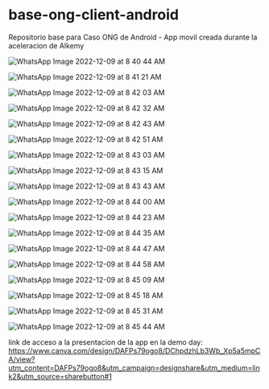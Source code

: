# base-ong-client-android
Repositorio base para Caso ONG de Android - App movil creada durante la aceleracion de Alkemy

![WhatsApp Image 2022-12-09 at 8 40 44 AM](https://user-images.githubusercontent.com/67508494/206696269-7bcf53be-759d-4ede-be44-ce91625b0d83.jpeg)

![WhatsApp Image 2022-12-09 at 8 41 21 AM](https://user-images.githubusercontent.com/67508494/206696650-7f14d632-c5e7-475a-937a-77c5fa67067d.jpeg)

![WhatsApp Image 2022-12-09 at 8 42 03 AM](https://user-images.githubusercontent.com/67508494/206696889-a85af5c8-a3a6-4910-b354-d91a6e0cd2f2.jpeg)

![WhatsApp Image 2022-12-09 at 8 42 32 AM](https://user-images.githubusercontent.com/67508494/206696905-2cd18d08-e3c9-45aa-8da8-dbe96ad33e9f.jpeg)

![WhatsApp Image 2022-12-09 at 8 42 43 AM](https://user-images.githubusercontent.com/67508494/206696785-7c13fefd-8a6f-41db-8333-4a06d572b2b7.jpeg)

![WhatsApp Image 2022-12-09 at 8 42 51 AM](https://user-images.githubusercontent.com/67508494/206697068-dbd85a2b-20ae-497b-aed5-a3723d19b10c.jpeg)

![WhatsApp Image 2022-12-09 at 8 43 03 AM](https://user-images.githubusercontent.com/67508494/206697092-837ddf9a-9b97-4fe6-bca2-93ac60f83b28.jpeg)

![WhatsApp Image 2022-12-09 at 8 43 15 AM](https://user-images.githubusercontent.com/67508494/206697110-d048944e-f237-4b0d-be86-f5bfdf230197.jpeg)

![WhatsApp Image 2022-12-09 at 8 43 43 AM](https://user-images.githubusercontent.com/67508494/206697130-a791b326-ee07-4db4-afa8-963271e0ab39.jpeg)

![WhatsApp Image 2022-12-09 at 8 44 00 AM](https://user-images.githubusercontent.com/67508494/206697152-475e09fa-66ba-458f-af35-83a3ffb28ffe.jpeg)

![WhatsApp Image 2022-12-09 at 8 44 23 AM](https://user-images.githubusercontent.com/67508494/206697172-5e3b41e4-7ef2-4f7f-b4c0-e4ea802b5d2a.jpeg)

![WhatsApp Image 2022-12-09 at 8 44 35 AM](https://user-images.githubusercontent.com/67508494/206697190-7f6d2cf3-2a74-4af5-aa36-e8ad606a7695.jpeg)

![WhatsApp Image 2022-12-09 at 8 44 47 AM](https://user-images.githubusercontent.com/67508494/206697197-b048afa3-cdd9-48d7-8554-6dbc8561641b.jpeg)

![WhatsApp Image 2022-12-09 at 8 44 58 AM](https://user-images.githubusercontent.com/67508494/206697214-c0e840e7-82a1-46ba-8a04-fa5ea3f3c52b.jpeg)

![WhatsApp Image 2022-12-09 at 8 45 09 AM](https://user-images.githubusercontent.com/67508494/206697232-93dcf34b-530a-4e79-8ff8-9fbb0b803b9a.jpeg)

![WhatsApp Image 2022-12-09 at 8 45 18 AM](https://user-images.githubusercontent.com/67508494/206697248-a25548bb-3d64-4d0e-a156-eab421d35da9.jpeg)

![WhatsApp Image 2022-12-09 at 8 45 31 AM](https://user-images.githubusercontent.com/67508494/206697266-6d49aec9-e1cb-4bea-be34-9f5f9f3d055d.jpeg)

![WhatsApp Image 2022-12-09 at 8 45 44 AM](https://user-images.githubusercontent.com/67508494/206697280-e6f8fe99-cd9c-4d8e-b949-03c7b22cf698.jpeg)

link de acceso a la presentacion de la app en la demo day: 
https://www.canva.com/design/DAFPs79ogo8/DChpdzhLb3Wb_Xp5a5mpCA/view?utm_content=DAFPs79ogo8&utm_campaign=designshare&utm_medium=link2&utm_source=sharebutton#1


